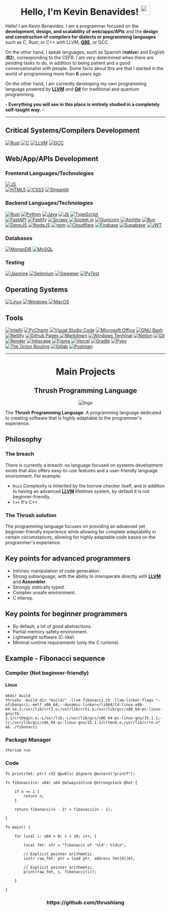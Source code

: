 <h1 align="center">
Hello, I'm Kevin Benavides!
	<a href="https://github.com/DevCheckOG" target="_self">
		<img src="https://media.giphy.com/media/hvRJCLFzcasrR4ia7z/giphy.gif" width="30">
	</a>
</h1>

Hello! I am Kevin Benavides. I am a programmer focused on the **development, design, and scalability of web/apps/APIs** and the **design and construction of compilers for dialects or programming languages** ​​such as C, Rust, or C++ with LLVM, **[QBE](https://c9x.me/compile/)**, or GCC.

On the other hand, I speak languages, such as Spanish (**native**) and English (**B2**), corresponding to the CEFR. I am very determined when there are pending tasks to do, in addition to being patient and a good conversationalist with people.
Some facts about this are that I started in the world of programming more than **6** years ago.

On the other hand, I am currently developing my own programming language powered by **[LLVM](https://llvm.org/)** and **[Q#](https://learn.microsoft.com/en-us/azure/quantum/)** for traditional and quantum programming.

**- Everything you will see in this place is entirely studied in a completely self-taught way. -**

--------------------------------------------

## Critical Systems/Compilers Development

<p>
   <a href="https://github.com/DevCheckOG"><img alt="Rust" src="https://a11ybadges.com/badge?logo=rust"></a>
   <a href="https://github.com/DevCheckOG"><img alt="C" src="https://a11ybadges.com/badge?logo=c"></a>	
   <a href="https://github.com/DevCheckOG"><img alt="LLVM" src="https://a11ybadges.com/badge?logo=llvm"></a>
   <a href="https://github.com/DevCheckOG"><img alt="GCC" src="https://a11ybadges.com/badge?logo=gnu&text=GCC&badgeColor=262D3A"></a>
</p>

## Web/App/APIs Development

### Frontend Languages/Technologies

<p>
    <a href="https://github.com/DevCheckOG"><img alt="JS" src="https://a11ybadges.com/badge?logo=javascript"></a>
    <br>
    <a href="https://github.com/DevCheckOG"><img alt="HTML5" src="https://a11ybadges.com/badge?logo=html5"></a>
    <a href="https://github.com/DevCheckOG"><img alt="CSS3" src="https://a11ybadges.com/badge?logo=css3"></a>
    <a href="https://github.com/DevCheckOG"><img alt="Streamlit" src="https://img.shields.io/badge/Streamlit-%23FE4B4B.svg?style=for-the-badge&logo=streamlit&logoColor=white"></a>
</p>

### Backend Languages/Technologies

<p>
    <a href="https://github.com/DevCheckOG"><img alt="Rust" src="https://a11ybadges.com/badge?logo=rust"></a>		
    <a href="https://github.com/DevCheckOG"><img alt="Python" src="https://a11ybadges.com/badge?logo=python"></a>
    <a href="https://github.com/DevCheckOG"><img alt="Java" src="https://a11ybadges.com/badge?logo=java"></a>
    <a href="https://github.com/DevCheckOG"><img alt="JS" src="https://a11ybadges.com/badge?logo=javascript"></a>
    <a href="https://github.com/DevCheckOG"><img alt="TypeScript" src="https://a11ybadges.com/badge?logo=typescript"></a>
    <br>		
    <a href="https://github.com/DevCheckOG"><img alt="FastAPI" src="https://img.shields.io/badge/FastAPI-005571?style=for-the-badge&logo=fastapi"></a>
    <a href="https://github.com/DevCheckOG"><img alt="Fastify" src="https://img.shields.io/badge/fastify-%23000000.svg?style=for-the-badge&logo=fastify&logoColor=white"></a>
    <a href="https://github.com/DevCheckOG"><img alt="Scrapy" src="https://img.shields.io/badge/scrapy-%2360a839.svg?style=for-the-badge&logo=scrapy&logoColor=d1d2d3"></a>
    <a href="https://github.com/DevCheckOG"><img alt="Socket.io" src="https://img.shields.io/badge/Socket.io-black?style=for-the-badge&logo=socket.io&badgeColor=010101"></a>
    <a href="https://github.com/DevCheckOG"><img alt="Gunicorn" src="https://img.shields.io/badge/gunicorn-%298729.svg?style=for-the-badge&logo=gunicorn&logoColor=white"></a>
    <a href="https://github.com/DevCheckOG"><img alt="Aiohttp" src="https://img.shields.io/badge/iohttp-%232C5bb4.svg?style=for-the-badge&logo=aiohttp&logoColor=white"></a>
    <a href="https://github.com/DevCheckOG"><img alt="Bun" src="https://img.shields.io/badge/Bun-%23000000.svg?style=for-the-badge&logo=bun&logoColor=white"></a>	
    <a href="https://github.com/DevCheckOG"><img alt="DenoJS" src="https://img.shields.io/badge/deno%20js-000000?style=for-the-badge&logo=deno&logoColor=white"></a>	
    <a href="https://github.com/DevCheckOG"><img alt="NodeJS" src="https://img.shields.io/badge/node.js-6DA55F?style=for-the-badge&logo=node.js&logoColor=white"></a>
    <a href="https://github.com/DevCheckOG"><img alt="npm" src="https://img.shields.io/badge/NPM-%23CB3837.svg?style=for-the-badge&logo=npm&logoColor=white"></a>	 
    <a href="https://github.com/DevCheckOG"><img alt="Cloudflare" src="https://img.shields.io/badge/Cloudflare-F38020?style=for-the-badge&logo=Cloudflare&logoColor=white"></a>
    <a href="https://github.com/DevCheckOG"><img alt="Firabase" src="https://img.shields.io/badge/firebase-a08021?style=for-the-badge&logo=firebase&logoColor=ffcd34"></a>	
    <a href="https://github.com/DevCheckOG"><img alt="Supabase" src="https://img.shields.io/badge/Supabase-3ECF8E?style=for-the-badge&logo=supabase&logoColor=white"></a>	
    <a href="https://github.com/DevCheckOG"><img alt="JWT" src="https://img.shields.io/badge/JWT-black?style=for-the-badge&logo=JSON%20web%20tokens"></a>	
</p>

### Databases

<p>
   <a href="https://github.com/DevCheckOG"><img alt="MongoDB" src="https://img.shields.io/badge/MongoDB-4EA94B?style=for-the-badge&logo=mongodb&logoColor=white"></a>
   <a href="https://github.com/DevCheckOG"><img alt="MySQL" src="https://img.shields.io/badge/mysql-4479A1.svg?style=for-the-badge&logo=mysql&logoColor=white"></a>
</p>

### Testing 

<p>
   <a href="https://github.com/DevCheckOG"><img alt="Jasmine" src="https://img.shields.io/badge/-Jasmine-%238A4182?style=for-the-badge&logo=Jasmine&logoColor=white"></a>
   <a href="https://github.com/DevCheckOG"><img alt="Selenium" src="https://img.shields.io/badge/-selenium-%43B02A?style=for-the-badge&logo=selenium&logoColor=white"></a>
   <a href="https://github.com/DevCheckOG"><img alt="Swagger" src="https://img.shields.io/badge/-Swagger-%23Clojure?style=for-the-badge&logo=swagger&logoColor=white"></a>
   <a href="https://github.com/DevCheckOG"><img alt="PyTest" src="https://img.shields.io/badge/pytest-%23ffffff.svg?style=for-the-badge&logo=pytest&logoColor=2f9fe3"></a>
</p>

## Operating Systems

<p>
  <a href="https://github.com/DevCheckOG"><img alt="Linux" src="https://img.shields.io/badge/Linux-FCC624?style=for-the-badge&logo=linux&logoColor=black"></a>	
  <a href="https://github.com/DevCheckOG"><img alt="Windows" src="https://img.shields.io/badge/Windows-0078D6?style=for-the-badge&logo=windows&logoColor=white"></a>	
   <a href="https://github.com/DevCheckOG"><img alt="MacOS" src="https://img.shields.io/badge/mac%20os-000000?style=for-the-badge&logo=macos&logoColor=F0F0F0"></a>	
</p>

## Tools

<p>
    <a href="https://github.com/DevCheckOG"><img alt="Intellij" src="https://img.shields.io/badge/IntelliJ_IDEA-000000.svg?style=for-the-badge&logo=intellij-idea&logoColor=white"></a>
    <a href="https://github.com/DevCheckOG"><img alt="PyCharm" src="https://img.shields.io/badge/pycharm-143?style=for-the-badge&logo=pycharm&logoColor=black&color=black&labelColor=green"></a>
    <a href="https://github.com/DevCheckOG"><img alt="Visual Studio Code" src="https://img.shields.io/badge/Visual_Studio_Code-0078D4?style=for-the-badge&logo=visual%20studio%20code&logoColor=white"></a>
    <a href="https://github.com/DevCheckOG"><img alt="Microsoft Office" src="https://img.shields.io/badge/Microsoft_Office-D83B01?style=for-the-badge&logo=microsoft-office&logoColor=white"></a>
    <a href="https://github.com/DevCheckOG"><img alt="GNU Bash" src="https://img.shields.io/badge/GNU%20Bash-4EAA25?style=for-the-badge&logo=GNU%20Bash&logoColor=white"></a>
    <a href="https://github.com/DevCheckOG"><img alt="Netlify" src="https://img.shields.io/badge/netlify-%23000000.svg?style=for-the-badge&logo=netlify&logoColor=#00C7B7"></a>
    <a href="https://github.com/DevCheckOG"><img alt="Github Pages" src="https://img.shields.io/badge/github%20pages-121013?style=for-the-badge&logo=github&logoColor=white"></a>
    <a href="https://github.com/DevCheckOG"><img alt="Markdown" src="https://img.shields.io/badge/markdown-%23000000.svg?style=for-the-badge&logo=markdown&logoColor=white"></a>
    <a href="https://github.com/DevCheckOG"><img alt="Windows Terminal" src="https://img.shields.io/badge/Windows%20Terminal-%234D4D4D.svg?style=for-the-badge&logo=windows-terminal&logoColor=white"></a>
    <a href="https://github.com/DevCheckOG"><img alt="Notion" src="https://img.shields.io/badge/Notion-%23000000.svg?style=for-the-badge&logo=notion&logoColor=white"></a>	
    <a href="https://github.com/DevCheckOG"><img alt="Git" src="https://img.shields.io/badge/git-%23F05033.svg?style=for-the-badge&logo=git&logoColor=white"></a>	
    <a href="https://github.com/DevCheckOG"><img alt="Render" src="https://img.shields.io/badge/Render-%46E3B7.svg?style=for-the-badge&logo=render&logoColor=white"></a>
    <a href="https://github.com/DevCheckOG"><img alt="Inkscape" src="https://img.shields.io/badge/Inkscape-e0e0e0?style=for-the-badge&logo=inkscape&logoColor=080A13"></a>
    <a href="https://github.com/DevCheckOG"><img alt="Figma" src="https://img.shields.io/badge/figma-%23F24E1E.svg?style=for-the-badge&logo=figma&logoColor=white"></a>
    <a href="https://github.com/DevCheckOG"><img alt="Vercel" src="https://img.shields.io/badge/vercel-%23000000.svg?style=for-the-badge&logo=vercel&logoColor=white"></a>	
    <a href="https://github.com/DevCheckOG"><img alt="Gradle" src="https://img.shields.io/badge/Gradle-02303A.svg?style=for-the-badge&logo=Gradle&logoColor=white"></a>
    <a href="https://github.com/DevCheckOG"><img alt="Pypy" src="https://img.shields.io/badge/pypi-%23ececec.svg?style=for-the-badge&logo=pypi&logoColor=1f73b7"></a>
    <a href="https://github.com/DevCheckOG"><img alt="The Onion Routing" src="https://img.shields.io/badge/tor-%237E4798.svg?style=for-the-badge&logo=tor-project&logoColor=white"></a>
    <a href="https://github.com/DevCheckOG"><img alt="Gitlab" src="https://img.shields.io/badge/gitlab-%23181717.svg?style=for-the-badge&logo=gitlab&logoColor=white"></a>
    <a href="https://github.com/DevCheckOG"><img alt="Postman" src="https://img.shields.io/badge/Postman-FF6C37?style=for-the-badge&logo=postman&logoColor=white"></a>
</p>

--------------------------------------------

<h1 align="center">Main Projects</h1>

<h2 align= "center">Thrush Programming Language</h2>

<p align="center">
  <img src= "https://github.com/thrushlang/thrushc/blob/master/assets/thrushlang-v1.5.png" alt= "logo" style= "width: 1hv; height: 1hv;"> </img>
</p>

The **Thrush Programming Language**. A programming language dedicated to creating software that is highly adaptable to the programmer's experience.

## Philosophy

### The breach

There is currently a breach: no language focused on systems development exists that also offers easy-to-use features and a user-friendly language environment.
For example:

- ``Rust`` Complexity is inherited by the borrow checker itself, and in addition to having an advanced **[LLVM](https://llvm.org/)** lifetimes system, by default it is not beginner-friendly.
- ``C++`` It's C++.

### The Thrush solution 

The programming language focuses on providing an advanced yet beginner-friendly experience while allowing for complete adaptability in certain circumstances, allowing for highly adaptable code based on the programmer's experience.

## Key points for advanced programmers

- Intrinsic manipulation of code generation.
- Strong sublanguage, with the ability to interoperate directly with **[LLVM](https://llvm.org/)** and **Assembler**.
- Strongly statically typed.
- Complex unsafe environment.
- C interop.

## Key points for beginner programmers

- By default, a lot of good abstractions.
- Partial memory safety environment.
- Lightweight software (C-like).
- Minimal runtime requirements (only the C runtime).

## Example - Fibonacci sequence 

### Compiler (Not beginner-friendly)

#### Linux

```console
mkdir build
thrushc -build-dir "build/" -llvm fibonacci.th -llvm-linker-flags "-ofibonacci;-melf_x86_64;--dynamic-linker=/lib64/ld-linux-x86-64.so.2;/usr/lib/crt1.o;/usr/lib/crti.o;/usr/lib/gcc/x86_64-pc-linux-gnu/15.
1.1/crtbegin.o;-L/usr/lib;-L/usr/lib/gcc/x86_64-pc-linux-gnu/15.1.1;-lc;/usr/lib/gcc/x86_64-pc-linux-gnu/15.1.1/crtend.o;/usr/lib/crtn.o" && ./fibonacci
```

### Package Manager

```console
thorium run
```

### Code

```
fn print(fmt: ptr) s32 @public @ignore @extern("printf");

fn fibonacci(n: u64) u64 @alwaysinline @strongstack @hot {

    if n <= 1 {
        return n;
    }

    return fibonacci(n - 2) + fibonacci(n - 1);

}

fn main() { 

    for local i: u64 = 0; i < 10; i++; {

        local fmt: str = "fibonacci of '%ld': %ld\n";

        // Explicit pointer arithmetic.
        instr raw_fmt: ptr = load ptr, address fmt[0][0];

        // Explicit pointer arithmetic.
        print(raw_fmt, i, fibonacci(i));

    }

}
```

<h3 align="center">https://github.com/thrushlang</h3>
<br/>
